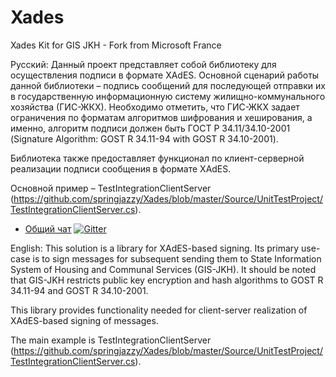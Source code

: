 # Xades
Xades Kit for GIS JKH - Fork from Microsoft France

Русский:
Данный проект представляет собой библиотеку для осуществления подписи в формате XAdES. Основной сценарий работы данной библиотеки – подпись сообщений для последующей отправки их в государственную информационную систему жилищно-коммунального хозяйства (ГИС-ЖКХ). Необходимо отметить, что ГИС-ЖКХ задает ограничения по форматам алгоритмов шифрования и хеширования, а именно, алгоритм подписи должен быть ГОСТ Р 34.11/34.10-2001 (Signature Algorithm: GOST R 34.11-94 with GOST R 34.10-2001).

Библиотека также предоставляет функционал по клиент-серверной реализации подписи сообщения в формате XAdES. 

Основной пример – TestIntegrationClientServer (https://github.com/springjazzy/Xades/blob/master/Source/UnitTestProject/TestIntegrationClientServer.cs).


* [Общий чат](https://gitter.im/springjazzy/GIS_JKH_Integration) [![Gitter](https://badges.gitter.im/Join%20Chat.svg)](https://gitter.im/springjazzy/GIS_JKH_Integration?utm_source=badge&utm_medium=badge&utm_campaign=pr-badge)


English:
This solution is a library for XAdES-based signing. Its primary use-case is to sign messages for subsequent sending them to State Information System of Housing and Communal Services (GIS-JKH). It should be noted that GIS-JKH restricts public key encryption and hash algorithms to GOST R 34.11-94 and GOST R 34.10-2001.

This library provides functionality needed for client-server realization of XAdES-based signing of messages.

The main example is TestIntegrationClientServer (https://github.com/springjazzy/Xades/blob/master/Source/UnitTestProject/TestIntegrationClientServer.cs).

